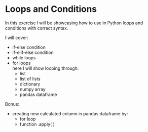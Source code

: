
<h1>Loops and Conditions</h1>
In this exercise I will be showcasing how to use in Python loops and conditions with correct syntax.

I will cover:
- if-else condition
- if-elif-else condition
- while loops
- for loops
  <br>here I will show looping through:
  - list
  - list of lists
  - dictionary
  - numpy array
  - pandas dataframe

Bonus:
- creating new calculated column in pandas dataframe by:
  - for loop
  - function .apply( )
